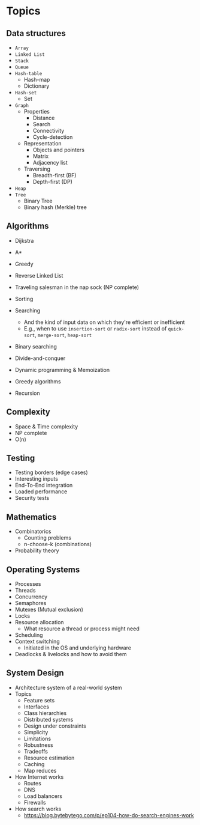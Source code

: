 # Topics

## Data structures

- `Array`
- `Linked List`
- `Stack`
- `Queue`
- `Hash-table`
  - Hash-map
  - Dictionary
- `Hash-set`
  - Set
- `Graph`
  - Properties
    - Distance
    - Search
    - Connectivity
    - Cycle-detection
  - Representation
    - Objects and pointers
    - Matrix
    - Adjacency list
  - Traversing
    - Breadth-first (BF)
    - Depth-first (DP)
- `Heap`
- `Tree`
  - Binary Tree
  - Binary hash (Merkle) tree

## Algorithms

- Dijkstra
- A*
- Greedy
- Reverse Linked List
- Traveling salesman in the nap sock (NP complete)

- Sorting
- Searching
  - And the kind of input data on which they're efficient or inefficient
  - E.g., when to use `insertion-sort` or `radix-sort` instead of `quick-sort`, `merge-sort`, `heap-sort`
- Binary searching
- Divide-and-conquer
- Dynamic programming & Memoization
- Greedy algorithms
- Recursion

## Complexity

- Space & Time complexity
- NP complete
- O(n)

## Testing

- Testing borders (edge cases)
- Interesting inputs
- End-To-End integration
- Loaded performance
- Security tests

## Mathematics

- Combinatorics
  - Counting problems
  - n-choose-k (combinations)
- Probability theory

## Operating Systems

- Processes
- Threads
- Concurrency
- Semaphores
- Mutexes (Mutual exclusion)
- Locks
- Resource allocation
  - What resource a thread or process might need
- Scheduling
- Context switching
  - Initiated in the OS and underlying hardware
- Deadlocks & livelocks and how to avoid them

## System Design

- Architecture system of a real-world system
- Topics
  - Feature sets
  - Interfaces
  - Class hierarchies
  - Distributed systems
  - Design under constraints
  - Simplicity
  - Limitations
  - Robustness
  - Tradeoffs
  - Resource estimation
  - Caching
  - Map reduces
- How Internet works
  - Routes
  - DNS
  - Load balancers
  - Firewalls
- How search works
  - <https://blog.bytebytego.com/p/ep104-how-do-search-engines-work>

